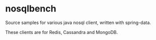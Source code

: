 nosqlbench
==========

Source samples for various java nosql client, written with spring-data.

These clients are for Redis, Cassandra and MongoDB.

